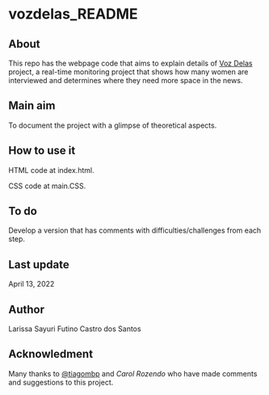 # vozdelas_README

## About

This repo has the webpage code that aims to explain details of [Voz Delas](https://github.com/larissasayurifutino/repres_fem) project, a real-time monitoring project that shows how many women are interviewed and determines where they need more space in the news.

## Main aim

To document the project with a glimpse of theoretical aspects.

## How to use it

HTML code at index.html. 

CSS code at main.CSS.

## To do

Develop a version that has comments with difficulties/challenges from each step.

## Last update

April 13, 2022


## Author

Larissa Sayuri Futino Castro dos Santos

## Acknowledment

Many thanks to [@tiagombp](https://github.com/tiagombp) and *Carol Rozendo* who have made comments and suggestions to this project.
